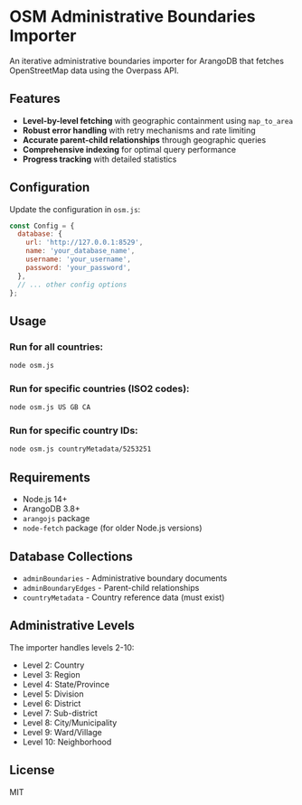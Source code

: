 # OSM Administrative Boundaries Importer

An iterative administrative boundaries importer for ArangoDB that fetches OpenStreetMap data using the Overpass API.

## Features

- **Level-by-level fetching** with geographic containment using `map_to_area`
- **Robust error handling** with retry mechanisms and rate limiting
- **Accurate parent-child relationships** through geographic queries
- **Comprehensive indexing** for optimal query performance
- **Progress tracking** with detailed statistics

## Configuration

Update the configuration in `osm.js`:

```javascript
const Config = {
  database: {
    url: 'http://127.0.0.1:8529',
    name: 'your_database_name',
    username: 'your_username',
    password: 'your_password',
  },
  // ... other config options
};
```

## Usage

### Run for all countries:

```bash
node osm.js
```

### Run for specific countries (ISO2 codes):

```bash
node osm.js US GB CA
```

### Run for specific country IDs:

```bash
node osm.js countryMetadata/5253251
```

## Requirements

- Node.js 14+
- ArangoDB 3.8+
- `arangojs` package
- `node-fetch` package (for older Node.js versions)

## Database Collections

- `adminBoundaries` - Administrative boundary documents
- `adminBoundaryEdges` - Parent-child relationships
- `countryMetadata` - Country reference data (must exist)

## Administrative Levels

The importer handles levels 2-10:

- Level 2: Country
- Level 3: Region
- Level 4: State/Province
- Level 5: Division
- Level 6: District
- Level 7: Sub-district
- Level 8: City/Municipality
- Level 9: Ward/Village
- Level 10: Neighborhood

## License

MIT
